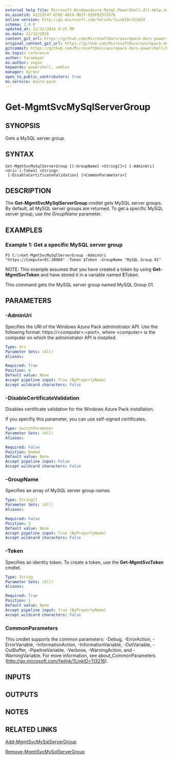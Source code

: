 ```yaml
---
external help file: Microsoft.WindowsAzure.MySql.PowerShell.dll-Help.xml
ms.assetid: 42223C47-D76E-4EC4-9D37-935F82572576
online version: http://go.microsoft.com/fwlink/?LinkID=321824
schema: 2.0.0
updated_at: 12/12/2016 9:25 PM
ms.date: 12/12/2016
content_git_url: https://github.com/MicrosoftDocs/azurepack-docs-powershell/blob/master/AzurePack-cmdlets/MySQL/v1.0/Get-MgmtSvcMySqlServerGroup.md
original_content_git_url: https://github.com/MicrosoftDocs/azurepack-docs-powershell/blob/master/AzurePack-cmdlets/MySQL/v1.0/Get-MgmtSvcMySqlServerGroup.md
gitcommit: https://github.com/MicrosoftDocs/azurepack-docs-powershell/blob/b83cde31c8e8df3140400b62cc6698cfc8f37a47/AzurePack-cmdlets/MySQL/v1.0/Get-MgmtSvcMySqlServerGroup.md
ms.topic: reference
author: tarameyer
ms.author: sngun
keywords: powershell, cmdlet
manager: byronr
open_to_public_contributors: true
ms.service: Azure-pack
---
```


# Get-MgmtSvcMySqlServerGroup

## SYNOPSIS
Gets a MySQL server group.

## SYNTAX

```
Get-MgmtSvcMySqlServerGroup [[-GroupName] <String[]>] [-AdminUri] <Uri> [-Token] <String>
 [-DisableCertificateValidation] [<CommonParameters>]
```

## DESCRIPTION
The **Get-MgmtSvcMySqlServerGroup** cmdlet gets MySQL server groups.
By default, all MySQL server groups are returned.
To get a specific MySQL server group, use the *GroupName* parameter.

## EXAMPLES

### Example 1: Get a specific MySQL server group
```
PS C:\>Get-MgmtSvcMySqlServerGroup -AdminUri "https://Computer01:30004" -Token $Token -GroupName "MySQL Group 01"
```

NOTE: This example assumes that you have created a token by using **Get-MgmtSvcToken** and have stored it in a variable named $Token.

This command gets the MySQL server group named MySQL Group 01.

## PARAMETERS

### -AdminUri
Specifies the URI of the Windows Azure Pack administrator API.
Use the following format: https://\<computer\>:\<port\>, where \<computer\> is the computer on which the administrator API is installed.

```yaml
Type: Uri
Parameter Sets: (All)
Aliases: 

Required: True
Position: 0
Default value: None
Accept pipeline input: True (ByPropertyName)
Accept wildcard characters: False
```

### -DisableCertificateValidation
Disables certificate validation for the Windows Azure Pack installation.

If you specifiy this parameter, you can use self-signed certificates.

```yaml
Type: SwitchParameter
Parameter Sets: (All)
Aliases: 

Required: False
Position: Named
Default value: None
Accept pipeline input: False
Accept wildcard characters: False
```

### -GroupName
Specifies an array of MySQL server group names.

```yaml
Type: String[]
Parameter Sets: (All)
Aliases: 

Required: False
Position: 3
Default value: None
Accept pipeline input: True (ByPropertyName)
Accept wildcard characters: False
```

### -Token
Specifies an identity token.
To create a token, use the **Get-MgmtSvcToken** cmdlet.

```yaml
Type: String
Parameter Sets: (All)
Aliases: 

Required: True
Position: 1
Default value: None
Accept pipeline input: True (ByPropertyName)
Accept wildcard characters: False
```

### CommonParameters
This cmdlet supports the common parameters: -Debug, -ErrorAction, -ErrorVariable, -InformationAction, -InformationVariable, -OutVariable, -OutBuffer, -PipelineVariable, -Verbose, -WarningAction, and -WarningVariable. For more information, see about_CommonParameters (http://go.microsoft.com/fwlink/?LinkID=113216).

## INPUTS

## OUTPUTS

## NOTES

## RELATED LINKS

[Add-MgmtSvcMySqlServerGroup](xref:MySQL/v1.0/Add-MgmtSvcMySqlServerGroup.md)

[Remove-MgmtSvcMySqlServerGroup](xref:MySQL/v1.0/Remove-MgmtSvcMySqlServerGroup.md)


